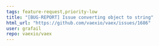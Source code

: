 ```yaml
---
tags: feature-request,priority-low
title: "[BUG-REPORT] Issue converting object to string"
html_url: "https://github.com/vaexio/vaex/issues/1686"
user: grafail
repo: vaexio/vaex
---
```


